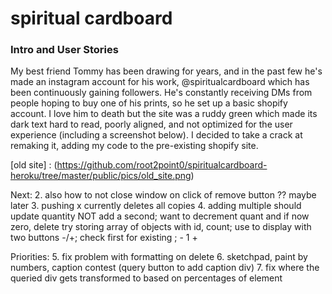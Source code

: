 # spiritual cardboard

### Intro and User Stories
My best friend Tommy has been drawing for years, and in the past few he's made an instagram account for his work, @spiritualcardboard which has been continuously gaining followers. He's constantly receiving DMs from people hoping to buy one of his prints, so he set up a basic shopify account. I love him to death but the site was a ruddy green which made its dark text hard to read, poorly aligned, and not optimized for the user experience (including a screenshot below). I decided to take a crack at remaking it, adding my code to the pre-existing shopify site.

[old site] : (https://github.com/root2point0/spiritualcardboard-heroku/tree/master/public/pics/old_site.png)

Next:
2. also how to not close window on click of remove button
    ?? maybe later
3. pushing x currently deletes all copies
4. adding multiple should update quantity NOT add a second; want to decrement quant and if now zero, delete
    try storing array of objects with id, count; use to display with two buttons -/+; check first for existing ;  - 1 +

Priorities:
5. fix problem with formatting on delete
6. sketchpad, paint by numbers, caption contest (query button to add caption div)
7. fix where the queried div gets transformed to based on percentages of element
